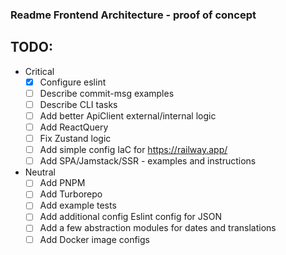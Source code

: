 ### Readme Frontend Architecture - proof of concept

## TODO:
- Critical
  - [x] Configure eslint
  - [ ] Describe commit-msg examples
  - [ ] Describe CLI tasks
  - [ ] Add better ApiClient external/internal logic
  - [ ] Add ReactQuery
  - [ ] Fix Zustand logic
  - [ ] Add simple config IaC for https://railway.app/
  - [ ] Add SPA/Jamstack/SSR - examples and instructions
- Neutral
  - [ ] Add PNPM
  - [ ] Add Turborepo
  - [ ] Add example tests
  - [ ] Add additional config Eslint config for JSON
  - [ ] Add a few abstraction modules for dates and translations
  - [ ] Add Docker image configs

